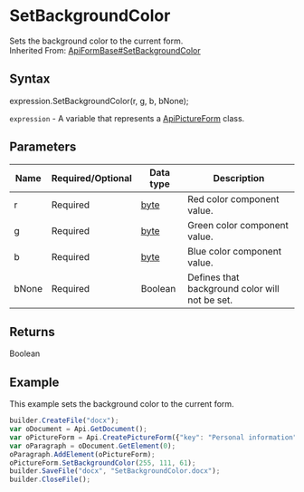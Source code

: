 # SetBackgroundColor

Sets the background color to the current form.<br>Inherited From: [ApiFormBase#SetBackgroundColor](../../ApiFormBase/Methods/SetBackgroundColor.md)

## Syntax

expression.SetBackgroundColor(r, g, b, bNone);

`expression` - A variable that represents a [ApiPictureForm](../ApiPictureForm.md) class.

## Parameters

| **Name** | **Required/Optional** | **Data type** | **Description** |
| ------------- | ------------- | ------------- | ------------- |
| r | Required | [byte](../../../Enumerations/byte.md) | Red color component value. |
| g | Required | [byte](../../../Enumerations/byte.md) | Green color component value. |
| b | Required | [byte](../../../Enumerations/byte.md) | Blue color component value. |
| bNone | Required | Boolean | Defines that background color will not be set. |

## Returns

Boolean

## Example

This example sets the background color to the current form.

```javascript
builder.CreateFile("docx");
var oDocument = Api.GetDocument();
var oPictureForm = Api.CreatePictureForm({"key": "Personal information", "tip": "Upload your photo", "required": true, "placeholder": "Photo", "scaleFlag": "tooBig", "lockAspectRatio": true, "respectBorders": false, "shiftX": 50, "shiftY": 50});
var oParagraph = oDocument.GetElement(0);
oParagraph.AddElement(oPictureForm);
oPictureForm.SetBackgroundColor(255, 111, 61);
builder.SaveFile("docx", "SetBackgroundColor.docx");
builder.CloseFile();
```